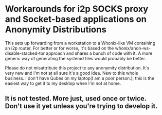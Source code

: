 # Workarounds for i2p SOCKS proxy and Socket-based applications on Anonymity Distributions

This sets up forwarding from a workstation to a Whonix-like VM containing an
i2p router. For better or for worse, it's based on the
whonix/anon-ws-disable-stacked-tor approach and shares a bunch of code with it.
A more generic way of generating the systemd files would probably be better.

Please do not misattribute this project to any anonymity distribution. It's very
new and I'm not at all sure it's a good idea. New to this whole business. I
don't have Qubes on my laptop(I am a poor person.), this is the easiest way to
get it to my desktop when I'm not at home.

## It is **not** tested. More just, used once or twice. Don't use it yet unless you're trying to develop it.
